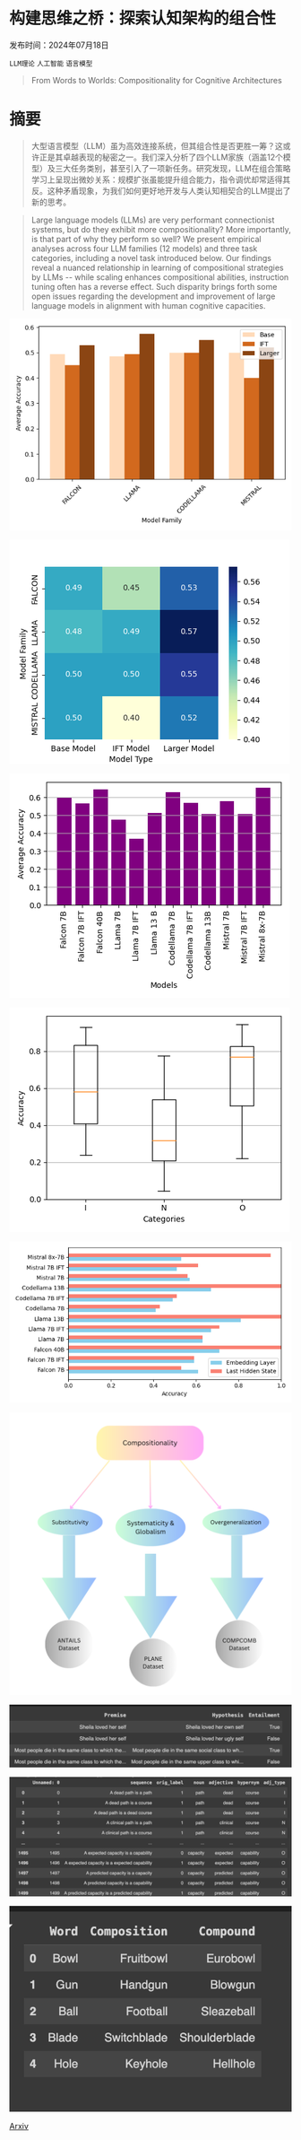 # 构建思维之桥：探索认知架构的组合性

发布时间：2024年07月18日

`LLM理论` `人工智能` `语言模型`

> From Words to Worlds: Compositionality for Cognitive Architectures

# 摘要

> 大型语言模型（LLM）虽为高效连接系统，但其组合性是否更胜一筹？这或许正是其卓越表现的秘密之一。我们深入分析了四个LLM家族（涵盖12个模型）及三大任务类别，甚至引入了一项新任务。研究发现，LLM在组合策略学习上呈现出微妙关系：规模扩张虽能提升组合能力，指令调优却常适得其反。这种矛盾现象，为我们如何更好地开发与人类认知相契合的LLM提出了新的思考。

> Large language models (LLMs) are very performant connectionist systems, but do they exhibit more compositionality? More importantly, is that part of why they perform so well? We present empirical analyses across four LLM families (12 models) and three task categories, including a novel task introduced below. Our findings reveal a nuanced relationship in learning of compositional strategies by LLMs -- while scaling enhances compositional abilities, instruction tuning often has a reverse effect. Such disparity brings forth some open issues regarding the development and improvement of large language models in alignment with human cognitive capacities.

![构建思维之桥：探索认知架构的组合性](../../../paper_images/2407.13419/antails1.png)

![构建思维之桥：探索认知架构的组合性](../../../paper_images/2407.13419/antails2.png)

![构建思维之桥：探索认知架构的组合性](../../../paper_images/2407.13419/plane1.png)

![构建思维之桥：探索认知架构的组合性](../../../paper_images/2407.13419/plane3.png)

![构建思维之桥：探索认知架构的组合性](../../../paper_images/2407.13419/compcomb1.png)

![构建思维之桥：探索认知架构的组合性](../../../paper_images/2407.13419/Compositionality.png)

![构建思维之桥：探索认知架构的组合性](../../../paper_images/2407.13419/AntailsImage.png)

![构建思维之桥：探索认知架构的组合性](../../../paper_images/2407.13419/PlaneImage.png)

![构建思维之桥：探索认知架构的组合性](../../../paper_images/2407.13419/CompcombImage.png)

[Arxiv](https://arxiv.org/abs/2407.13419)